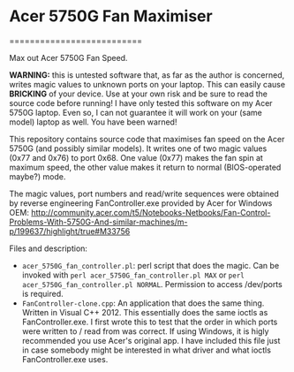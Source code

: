 # Acer 5750G Fan Maximiser
==========================

Max out Acer 5750G Fan Speed.

**WARNING:** this is untested software that, as far as the author is concerned, writes magic values to unknown ports on your laptop. This can easily cause **BRICKING** of your device. Use at your own risk and be sure to read the source code before running! I have only tested this software on my Acer 5750G laptop. Even so, I can not guarantee it will work on your (same model) laptop as well. You have been warned!

This repository contains source code that maximises fan speed on the Acer 5750G (and possibly similar models). It writes one of two magic values (0x77 and 0x76) to port 0x68. One value (0x77) makes the fan spin at maximum speed, the other value makes it return to normal (BIOS-operated maybe?) mode.

The magic values, port numbers and read/write sequences were obtained by reverse engineering FanController.exe provided by Acer for Windows OEM:
http://community.acer.com/t5/Notebooks-Netbooks/Fan-Control-Problems-With-5750G-And-similar-machines/m-p/199637/highlight/true#M33756

Files and description:
* `acer_5750G_fan_controller.pl`: perl script that does the magic.
Can be invoked with `perl acer_5750G_fan_controller.pl MAX` or `perl acer_5750G_fan_controller.pl NORMAL`.
Permission to access /dev/ports is required.
* `FanController-clone.cpp`: An application that does the same thing. Written in Visual C++ 2012.
This essentially does the same ioctls as FanController.exe. I first wrote this to test that the order in which ports were written to / read from was correct.
If using Windows, it is higly recommended you use Acer's original app.
I have included this file just in case somebody might be interested in what driver and what ioctls FanController.exe uses.
